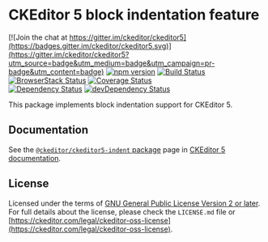 CKEditor 5 block indentation feature
====================================

[![Join the chat at https://gitter.im/ckeditor/ckeditor5](https://badges.gitter.im/ckeditor/ckeditor5.svg)](https://gitter.im/ckeditor/ckeditor5?utm_source=badge&utm_medium=badge&utm_campaign=pr-badge&utm_content=badge)
[![npm version](https://badge.fury.io/js/%40ckeditor%2Fckeditor5-indent.svg)](https://www.npmjs.com/package/@ckeditor/ckeditor5-indent)
[![Build Status](https://travis-ci.org/ckeditor/ckeditor5-indent.svg?branch=master)](https://travis-ci.org/ckeditor/ckeditor5-indent)
[![BrowserStack Status](https://automate.browserstack.com/automate/badge.svg?badge_key=d3hvenZqQVZERFQ5d09FWXdyT0ozVXhLaVltRFRjTTUyZGpvQWNmWVhUUT0tLUZqNlJ1YWRUd0RvdEVOaEptM1B2Q0E9PQ==--c9d3dee40b9b4471ff3fb516d9ecf8d09292c7e0)](https://automate.browserstack.com/public-build/d3hvenZqQVZERFQ5d09FWXdyT0ozVXhLaVltRFRjTTUyZGpvQWNmWVhUUT0tLUZqNlJ1YWRUd0RvdEVOaEptM1B2Q0E9PQ==--c9d3dee40b9b4471ff3fb516d9ecf8d09292c7e0)
[![Coverage Status](https://coveralls.io/repos/github/ckeditor/ckeditor5-indent/badge.svg?branch=master)](https://coveralls.io/github/ckeditor/ckeditor5-indent?branch=master)
<br>
[![Dependency Status](https://david-dm.org/ckeditor/ckeditor5-indent/status.svg)](https://david-dm.org/ckeditor/ckeditor5-indent)
[![devDependency Status](https://david-dm.org/ckeditor/ckeditor5-indent/dev-status.svg)](https://david-dm.org/ckeditor/ckeditor5-indent?type=dev)

This package implements block indentation support for CKEditor 5.

## Documentation

See the [`@ckeditor/ckeditor5-indent` package](https://ckeditor.com/docs/ckeditor5/latest/api/indent.html) page in [CKEditor 5 documentation](https://ckeditor.com/docs/ckeditor5/latest/).

## License

Licensed under the terms of [GNU General Public License Version 2 or later](http://www.gnu.org/licenses/gpl.html). For full details about the license, please check the `LICENSE.md` file or [https://ckeditor.com/legal/ckeditor-oss-license](https://ckeditor.com/legal/ckeditor-oss-license).

